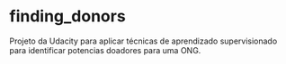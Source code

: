 # finding_donors
Projeto da Udacity para aplicar técnicas de aprendizado supervisionado para identificar potencias doadores para uma ONG.
